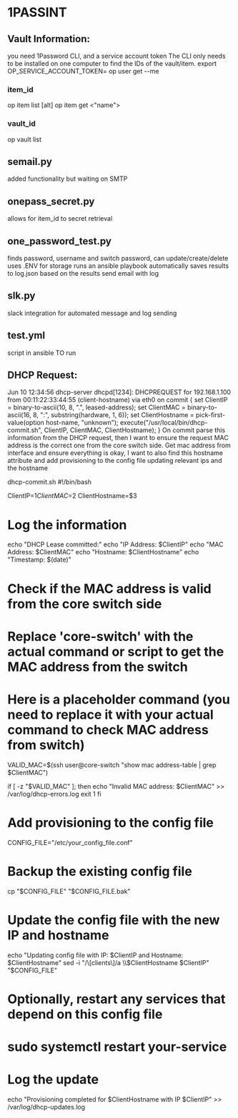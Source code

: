 # 1PASSINT

## Vault Information:
you need 1Password CLI, and a service account token
The CLI only needs to be installed on one computer to find the IDs of the vault/item.
export OP_SERVICE_ACCOUNT_TOKEN=<token>
op user get --me

### item_id
op item list
[alt] op item get <"name">

### vault_id
op vault list

## semail.py
added functionality but waiting on SMTP

## onepass_secret.py
allows for item_id to secret retrieval

## one_password_test.py
finds password, username and switch password, can update/create/delete
uses .ENV for storage
runs an ansible playbook automatically 
saves results to log.json
based on the results send email with log

## slk.py
slack integration for automated message and log sending

## test.yml
script in ansible TO run



## DHCP Request:
Jun 10 12:34:56 dhcp-server dhcpd[1234]: DHCPREQUEST for 192.168.1.100 from 00:11:22:33:44:55 (client-hostname) via eth0
on commit {
    set ClientIP = binary-to-ascii(10, 8, ".", leased-address);
    set ClientMAC = binary-to-ascii(16, 8, ":", substring(hardware, 1, 6));
    set ClientHostname = pick-first-value(option host-name, "unknown");
    execute("/usr/local/bin/dhcp-commit.sh", ClientIP, ClientMAC, ClientHostname);
}
On commit parse this information from the DHCP request, then I want to ensure the request MAC address is the correct one from the core switch side. 
Get mac address from interface and ensure everything is okay, I want to also find this hostname attribute and add provisioning to the config file updating relevant ips and the hostname

dhcp-commit.sh
#!/bin/bash

ClientIP=$1
ClientMAC=$2
ClientHostname=$3

# Log the information
echo "DHCP Lease committed:"
echo "IP Address: $ClientIP"
echo "MAC Address: $ClientMAC"
echo "Hostname: $ClientHostname"
echo "Timestamp: $(date)"

# Check if the MAC address is valid from the core switch side
# Replace 'core-switch' with the actual command or script to get the MAC address from the switch
# Here is a placeholder command (you need to replace it with your actual command to check MAC address from switch)
VALID_MAC=$(ssh user@core-switch "show mac address-table | grep $ClientMAC")

if [ -z "$VALID_MAC" ]; then
    echo "Invalid MAC address: $ClientMAC" >> /var/log/dhcp-errors.log
    exit 1
fi

# Add provisioning to the config file
CONFIG_FILE="/etc/your_config_file.conf"

# Backup the existing config file
cp "$CONFIG_FILE" "$CONFIG_FILE.bak"

# Update the config file with the new IP and hostname
echo "Updating config file with IP: $ClientIP and Hostname: $ClientHostname"
sed -i "/\[clients\]/a \\$ClientHostname $ClientIP" "$CONFIG_FILE"

# Optionally, restart any services that depend on this config file
# sudo systemctl restart your-service

# Log the update
echo "Provisioning completed for $ClientHostname with IP $ClientIP" >> /var/log/dhcp-updates.log
